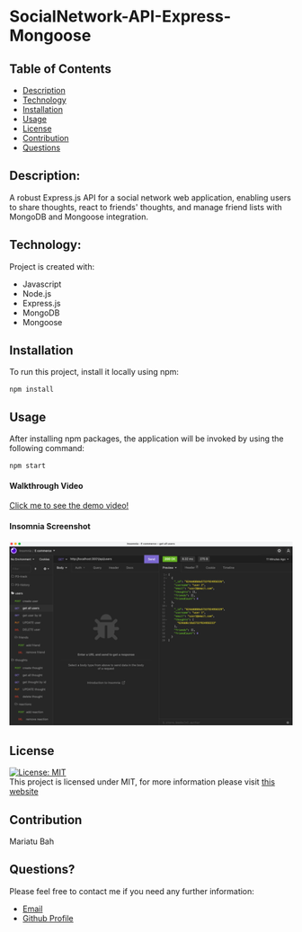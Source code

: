 # SocialNetwork-API-Express-Mongoose

## Table of Contents

- [Description](#description)
- [Technology](#Technology)
- [Installation](#installation)
- [Usage](#usage)
- [License](#license)
- [Contribution](#contribution)
- [Questions](#questions)

## Description:

A robust Express.js API for a social network web application, enabling users to share thoughts, react to friends' thoughts, and manage friend lists with MongoDB and Mongoose integration.

## Technology:

Project is created with:

- Javascript
- Node.js
- Express.js
- MongoDB
- Mongoose

## Installation

To run this project, install it locally using npm:

```
npm install
```

## Usage

After installing npm packages, the application will be invoked by using the following command:

```
npm start
```

#### Walkthrough Video

[Click me to see the demo video!]() 

#### Insomnia Screenshot

![Screenshot](./screenshot/insomnia.png)

## License

[![License: MIT](https://img.shields.io/badge/License-MIT-yellow.svg)](https://opensource.org/licenses/MIT) <br>
This project is licensed under MIT, for more information please visit [this website](https://opensource.org/licenses/MIT)

## Contribution

Mariatu Bah 

## Questions?

Please feel free to contact me if you need any further information:

- [Email](mailto:mariatu.bah46@gmail.com)
- [Github Profile](https://github.com/Mb739132)
